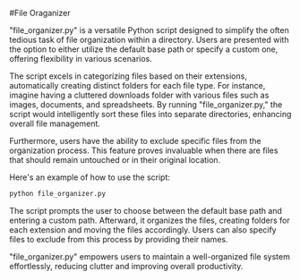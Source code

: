 #File Oraganizer

"file_organizer.py" is a versatile Python script designed to simplify the often tedious task of file organization within a directory. Users are presented with the option to either utilize the default base path or specify a custom one, offering flexibility in various scenarios.

The script excels in categorizing files based on their extensions, automatically creating distinct folders for each file type. For instance, imagine having a cluttered downloads folder with various files such as images, documents, and spreadsheets. By running "file_organizer.py," the script would intelligently sort these files into separate directories, enhancing overall file management.

Furthermore, users have the ability to exclude specific files from the organization process. This feature proves invaluable when there are files that should remain untouched or in their original location.

Here's an example of how to use the script:

```bash
python file_organizer.py
```

The script prompts the user to choose between the default base path and entering a custom path. Afterward, it organizes the files, creating folders for each extension and moving the files accordingly. Users can also specify files to exclude from this process by providing their names.

"file_organizer.py" empowers users to maintain a well-organized file system effortlessly, reducing clutter and improving overall productivity.

